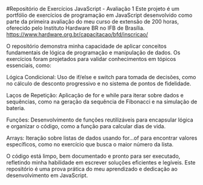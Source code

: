 ﻿#Repositório de Exercícios JavaScript - Avaliação 1
Este projeto é um portfólio de exercícios de programação em JavaScript desenvolvido como parte da primeira avaliação do meu curso de extensão de 200 horas, oferecido pelo Instituto Hardware BR no IFB de Brasília. https://www.hardware.org.br/capacitacao/bfd/inscricao/

O repositório demonstra minha capacidade de aplicar conceitos fundamentais de lógica de programação e manipulação de dados. Os exercícios foram projetados para validar conhecimentos em tópicos essenciais, como:

Lógica Condicional: Uso de if/else e switch para tomada de decisões, como no cálculo de desconto progressivo e no sistema de pontos de fidelidade.

Laços de Repetição: Aplicação de for e while para iterar sobre dados e sequências, como na geração da sequência de Fibonacci e na simulação de bateria.

Funções: Desenvolvimento de funções reutilizáveis para encapsular lógica e organizar o código, como a função para calcular dias de vida.

Arrays: Iteração sobre listas de dados usando for...of para encontrar valores específicos, como no exercício que busca o maior número da lista.

O código está limpo, bem documentado e pronto para ser executado, refletindo minha habilidade em escrever soluções eficientes e legíveis. Este repositório é uma prova prática do meu aprendizado e dedicação ao desenvolvimento em JavaScript.
